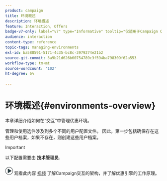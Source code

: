 ```yaml
---
product: campaign
title: 环境概述
description: 环境概述
feature: Interaction, Offers
badge-v7-only: label="v7" type="Informative" tooltip="仅适用于Campaign Classicv7"
audience: interaction
content-type: reference
topic-tags: managing-environments
exl-id: ba588591-5171-4c35-bc8c-3979274e21b2
source-git-commit: 3a9b21d626b60754789c3f594ba798309f62a553
workflow-type: tm+mt
source-wordcount: '102'
ht-degree: 6%

---
```


# 环境概述{#environments-overview}



本章详细介绍如何在“交互”中管理优惠环境。

管理和使用选件涉及到多个不同的用户配置文件。 因此，第一步包括确保存在这些用户档案，如果不存在，则创建这些用户档案。

>[!IMPORTANT]
>
>以下配置需要由 **技术管理员**.

![](assets/do-not-localize/how-to-video.png) 观看此内容 [视频](https://helpx.adobe.com/campaign/classic/how-to/architecture-of-acs-v6.html?playlist=/ccx/v1/collection/product/campaign/classic/segment/digital-marketers/explevel/intermediate/applaunch/get-started/collection.ccx.js&amp;ref=helpx.adobe.com) 了解Campaign交互的架构，并了解优惠引擎的工作原理。
